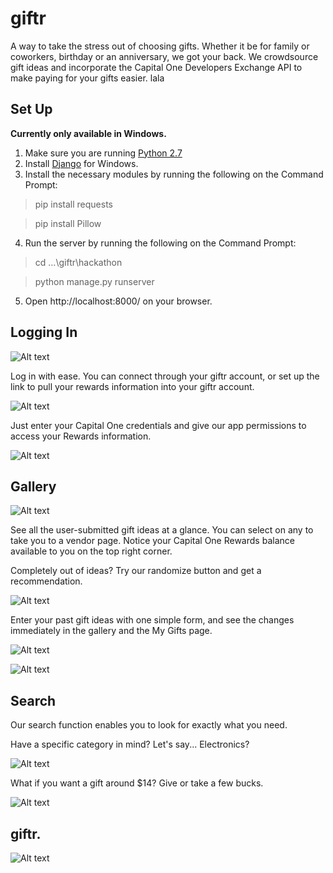 giftr
===================
A way to take the stress out of choosing gifts. Whether it be for family or coworkers, birthday or an anniversary, we got your back. We crowdsource gift ideas and incorporate the Capital One Developers Exchange API to make paying for your gifts easier. lala

Set Up
-------------
**Currently only available in Windows.**
1. Make sure you are running [Python 2.7](https://www.python.org/downloads/)
2. Install [Django](https://docs.djangoproject.com/en/1.9/howto/windows/) for Windows.
3. Install the necessary modules by running the following on the Command Prompt:
> pip install requests

> pip install Pillow 

4. Run the server by running the following on the Command Prompt:
> cd ...\giftr\hackathon

> python manage.py runserver
5. Open http://localhost:8000/ on your browser.

Logging In
-------------
![Alt text](/hackathon/img/login.png)

Log in with ease. You can connect through your giftr account, or set up the link to pull your rewards information into your giftr account.

![Alt text](/hackathon/img/devex_login.png)

Just enter your Capital One credentials and give our app permissions to access your Rewards information.

![Alt text](/hackathon/img/devex_auth.png)

Gallery
-------------
![Alt text](/hackathon/img/gallery.png)

See all the user-submitted gift ideas at a glance. You can select on any to take you to a vendor page. Notice your Capital One Rewards balance available to you on the top right corner.

Completely out of ideas? Try our randomize button and get a recommendation.

![Alt text](/hackathon/img/randomize.png)

Enter your past gift ideas with one simple form, and see the changes immediately in the gallery and the My Gifts page.

![Alt text](/hackathon/img/new_gift.png)

![Alt text](/hackathon/img/my_gifts.png)

Search
-------------
Our search function enables you to look for exactly what you need.

Have a specific category in mind? Let's say... Electronics?

![Alt text](/hackathon/img/search_elec.png)

What if you want a gift around $14? Give or take a few bucks. 

![Alt text](/hackathon/img/search_price.png)

giftr.
-------------
![Alt text](/hackathon/img/capital-one-logo.png)